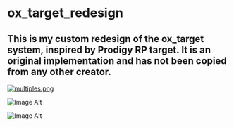 # ox_target_redesign
## This is my custom redesign of the ox_target system, inspired by Prodigy RP target. It is an original implementation and has not been copied from any other creator.

[![multiples.png](https://i.postimg.cc/yY8Hdjkm/multiples.png)](https://postimg.cc/V5pTZj9v)

![Image Alt](https://ibb.co/MyLWvGVt)

![Image Alt](https://ibb.co/dsyQxF19)

